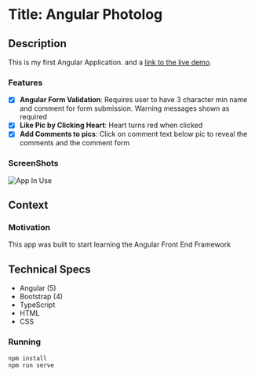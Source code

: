 # Title: Angular Photolog

## Description

This is my first Angular Application. and a [link to the live demo](https://youtu.be/RHWbAKSdzHQ).

### Features

* [x] **Angular Form Validation**: Requires user to have 3 character min name and comment for form submission. Warning messages shown as required
* [x] **Like Pic by Clicking Heart**: Heart turns red when clicked
* [x] **Add Comments to pics**: Click on comment text below pic to reveal the comments and the comment form

### ScreenShots

![App In Use ](AngularPhotoLogGIF.gif)

## Context

### Motivation

This app was built to start learning the Angular Front End Framework

## Technical Specs

* Angular (5)
* Bootstrap (4)
* TypeScript
* HTML
* CSS

### Running

```
npm install
npm run serve
```
